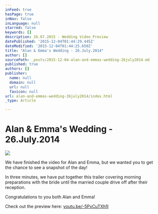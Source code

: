 ```yaml
---
inFeed: true
hasPage: true
inNav: false
inLanguage: null
starred: false
keywords: []
description: 26.07.2015 - Wedding Video Preview
datePublished: '2015-12-04T01:44:29.445Z'
dateModified: '2015-12-04T01:44:25.650Z'
title: "Alan & Emma's Wedding - 26.July.2014"
author: []
sourcePath: _posts/2015-12-04-alan-and-emmas-wedding-26july2014.md
published: true
authors: []
publisher:
  name: null
  domain: null
  url: null
  favicon: null
url: alan-and-emmas-wedding-26july2014/index.html
_type: Article

---
```

# Alan & Emma's Wedding - 26.July.2014
![](https://s3-us-west-2.amazonaws.com/the-grid-img/p/732ab9b985e58f812bc69ff359fd8efe5f89e49e.jpg)

We have finished the video for Alan and Emma, but we wanted you to get the chance to see a snapshot of the day!

In three minutes, we have put together this trailer covering morning preparations with the bride until the married couple drive off after their reception.

Congratulations to you both Alan and Emma!

Check out the preview here: [youtu.be/-5PxCuTXh1I][0]

[0]: http://youtu.be/-5PxCuTXh1I